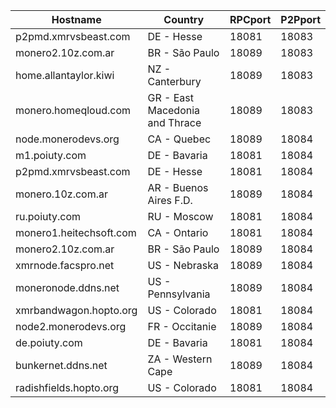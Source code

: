 Hostname | Country | RPCport | P2Pport
--- | --- | --- | ---
p2pmd.xmrvsbeast.com | DE - Hesse | 18081 | 18083
monero2.10z.com.ar | BR - São Paulo | 18089 | 18083
home.allantaylor.kiwi | NZ - Canterbury | 18089 | 18083
monero.homeqloud.com | GR - East Macedonia and Thrace | 18089 | 18083
node.monerodevs.org | CA - Quebec | 18089 | 18084
m1.poiuty.com | DE - Bavaria | 18081 | 18084
p2pmd.xmrvsbeast.com | DE - Hesse | 18081 | 18084
monero.10z.com.ar | AR - Buenos Aires F.D. | 18089 | 18084
ru.poiuty.com | RU - Moscow | 18081 | 18084
monero1.heitechsoft.com | CA - Ontario | 18081 | 18084
monero2.10z.com.ar | BR - São Paulo | 18089 | 18084
xmrnode.facspro.net | US - Nebraska | 18089 | 18084
moneronode.ddns.net | US - Pennsylvania | 18089 | 18084
xmrbandwagon.hopto.org | US - Colorado | 18081 | 18084
node2.monerodevs.org | FR - Occitanie | 18089 | 18084
de.poiuty.com | DE - Bavaria | 18081 | 18084
bunkernet.ddns.net | ZA - Western Cape | 18089 | 18084
radishfields.hopto.org | US - Colorado | 18081 | 18084
